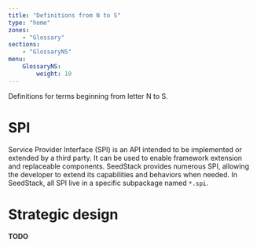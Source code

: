 ```yaml
---
title: "Definitions from N to S"
type: "home"
zones:
    - "Glossary"
sections:
    - "GlossaryNS"
menu:
    GlossaryNS:
        weight: 10
---
```


Definitions for terms beginning from letter N to S.

# SPI

Service Provider Interface (SPI) is an API intended to be implemented or extended by a third party. It can be used to 
enable framework extension and replaceable components. SeedStack provides numerous SPI, allowing the developer to extend
its capabilities and behaviors when needed. In SeedStack, all SPI live in a specific subpackage named `*.spi`. 

# Strategic design

**TODO**

